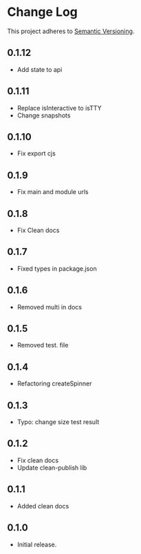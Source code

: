 # Change Log
This project adheres to [Semantic Versioning](http://semver.org/).

## 0.1.12
* Add state to api

## 0.1.11
* Replace isInteractive to isTTY
* Change snapshots

## 0.1.10
* Fix export cjs

## 0.1.9
* Fix main and module urls

## 0.1.8
* Fix Clean docs

## 0.1.7
* Fixed types in package.json

## 0.1.6
* Removed multi in docs

## 0.1.5
* Removed test. file

## 0.1.4
* Refactoring createSpinner

## 0.1.3
* Typo: change size test result

## 0.1.2
* Fix clean docs
* Update clean-publish lib

## 0.1.1
* Added clean docs

## 0.1.0
* Initial release.